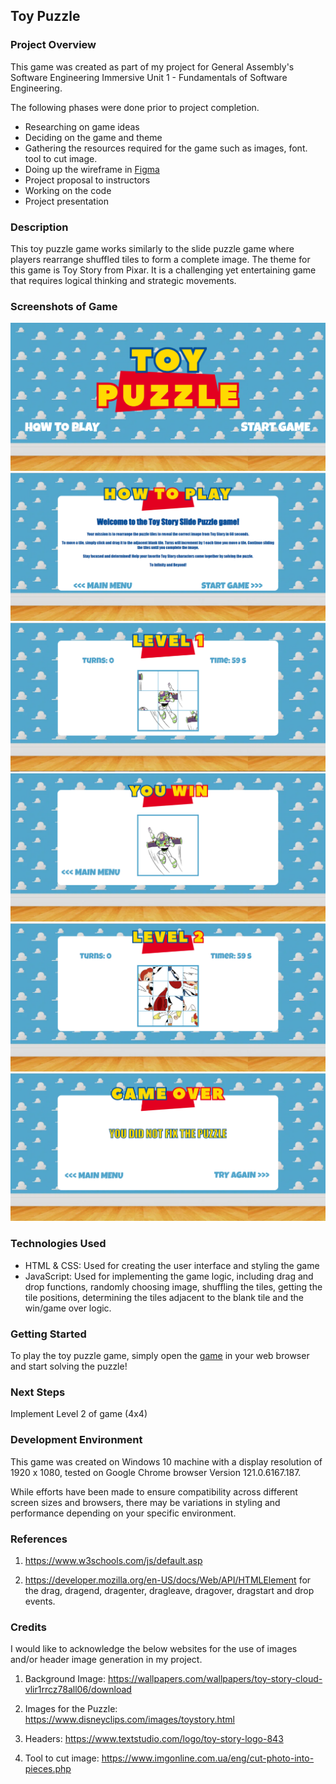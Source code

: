 ## Toy Puzzle

### Project Overview

This game was created as part of my project for General Assembly's Software Engineering Immersive Unit 1 - Fundamentals of Software Engineering.

The following phases were done prior to project completion.

- Researching on game ideas
- Deciding on the game and theme
- Gathering the resources required for the game such as images, font. tool to cut image.
- Doing up the wireframe in [Figma](https://www.figma.com/file/h3fJhILv8lrjYmBFe2fqpJ/Toy-Puzzle?type=design&node-id=0-1&mode=design&t=6qomrLaxDyB7igRg-0)
- Project proposal to instructors
- Working on the code
- Project presentation

### Description

This toy puzzle game works similarly to the slide puzzle game where players rearrange shuffled tiles to form a complete image. The theme for this game is Toy Story from Pixar. It is a challenging yet entertaining game that requires logical thinking and strategic movements.

### Screenshots of Game

![index](game-screenshots/toy-puzzle.png)
![howtoplay](game-screenshots/how-to-play.png)
![game-3x3](game-screenshots/level-1.png)
![you-win](game-screenshots/you-win.png)
![game-4x4](game-screenshots/level-2.png)
![game-over](game-screenshots/game-over.png)

### Technologies Used

- HTML & CSS: Used for creating the user interface and styling the game
- JavaScript: Used for implementing the game logic, including drag and drop functions, randomly choosing image, shuffling the tiles, getting the tile positions, determining the tiles adjacent to the blank tile and the win/game over logic.

### Getting Started

To play the toy puzzle game, simply open the [game](https://odebear27.github.io/toy-puzzle/index.html) in your web browser and start solving the puzzle!

### Next Steps

Implement Level 2 of game (4x4)

### Development Environment

This game was created on Windows 10 machine with a display resolution of 1920 x 1080, tested on Google Chrome browser Version 121.0.6167.187.

While efforts have been made to ensure compatibility across different screen sizes and browsers, there may be variations in styling and performance depending on your specific environment.

### References

1. https://www.w3schools.com/js/default.asp

2. https://developer.mozilla.org/en-US/docs/Web/API/HTMLElement for the drag, dragend, dragenter, dragleave, dragover, dragstart and drop events.

### Credits

I would like to acknowledge the below websites for the use of images and/or header image generation in my project.

1. Background Image: https://wallpapers.com/wallpapers/toy-story-cloud-vlir1rrcz78all06/download

2. Images for the Puzzle: https://www.disneyclips.com/images/toystory.html

3. Headers: https://www.textstudio.com/logo/toy-story-logo-843

4. Tool to cut image: https://www.imgonline.com.ua/eng/cut-photo-into-pieces.php
